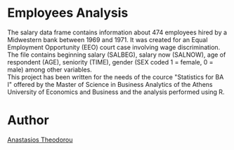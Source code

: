 # Employees Analysis
The salary data frame contains information about 474 employees hired by a Midwestern bank between 1969 and 1971. It was created for an Equal Employment Opportunity (EEO) court case involving wage discrimination. The file contains beginning salary (SALBEG), salary now (SALNOW), age of respondent (AGE), seniority (TIME), gender (SEX coded 1 = female, 0 = male) among other variables. <br />
This project has been written for the needs of the cource "Statistics for BA I" offered by the Master of Science in Business Analytics of the Athens University of Economics and Business and the analysis performed using R.

# Author
[Anastasios Theodorou](https://github.com/antheodorou)
